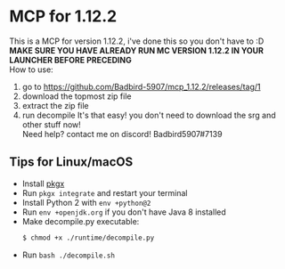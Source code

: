 # MCP for 1.12.2
This is a MCP for version 1.12.2, i've done this so you don't have to :D<br/>
**MAKE SURE YOU HAVE ALREADY RUN MC VERSION 1.12.2 IN YOUR LAUNCHER BEFORE PRECEDING**<br/>
How to use:
1. go to https://github.com/Badbird-5907/mcp_1.12.2/releases/tag/1
2. download the topmost zip file
3. extract the zip file
4. run decompile
It's that easy! you don't need to download the srg and other stuff now!<br/>
Need help? contact me on discord! Badbird5907#7139

## Tips for Linux/macOS
- Install [pkgx](https://pkgx.sh/)
- Run `pkgx integrate` and restart your terminal
- Install Python 2 with `env +python@2`
- Run `env +openjdk.org` if you don't have Java 8 installed
- Make decompile.py executable:
  ```bash
  $ chmod +x ./runtime/decompile.py
  ```
- Run `bash ./decompile.sh`

